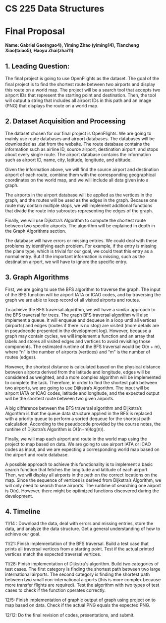﻿# **CS 225 Data Structures**

# **Final Proposal**

**Name: Gabriel Gao(ngao4), Yiming Zhao (yiming14), Tiancheng Xiao(txiao5), Haoyu Zhai(zhai11)**

## **1. Leading Question:**

The ﬁnal project is going to use OpenFlights as the dataset. The goal of the ﬁnal project is to ﬁnd the shortest route between two airports and display this route on a world map. The project will be a search tool that accepts two airport IDs that represent the starting point and destination. Then, the tool will output a string that includes all airport IDs in this path and an image (PNG) that displays the route on a world map.


## **2. Dataset Acquisition and Processing**

The dataset chosen for our final project is OpenFlights. We are going to mainly use route databases and airport databases. The databases will be downloaded as .dat from the website. The route database contains the information such as airline ID, source airport, destination airport, and stops about every single route. The airport database contains the information such as airport ID, name, city, latitude, longitude, and altitude. 

Given the information above, we will find the source airport and destination airport of each route, combine them with the corresponding geographical coordinates on the world map, and we will include all data given into a graph.

The airports in the airport database will be applied as the vertices in the graph, and the routes will be used as the edges in the graph. Because one route may contain multiple stops, we will implement additional functions that divide the route into subroutes representing the edges of the graph.

Finally, we will use Dijkstra’s Algorithm to compute the shortest route between two specific airports. The algorithm will be explained in depth in the Graph Algorithms section.

The database will have errors or missing entries. We could deal with these problems by identifying each problem. For example, if the entry is missing the plane type, which is trivial for our goal, we could treat this entry as a normal entry. But if the important information is missing, such as the destination airport, we will have to ignore the specific entry. 

## **3. Graph Algorithms**

First, we are going to use the BFS algorithm to traverse the graph. The input of the BFS function will be airport IATA or ICAO codes, and by traversing the graph we are able to keep record of all visited airports and routes.

To achieve the BFS traversal algorithm, we will have a similar approach to the BFS traversal for trees. The graph BFS traversal algorithm will also implement a queue. It will enqueue and dequeue in a loop until all vertices (airports) and edges (routes if there is no stop) are visited (more details are in pseudocode presented in the development log). However, because a graph may contain cycles, we will implement a function and an array that labels and stores all visited edges and vertices to avoid revisiting those components. The estimated runtime of the BFS traversal would be O(n + m), where “n” is the number of airports (vertices) and “m” is the number of routes (edges). 

However, the shortest distance is calculated based on the physical distance between airports derived from the latitude and longitude, edges will be considered as weighted, and a more complex algorithm will be implemented to complete the task. Therefore, in order to find the shortest path between two airports, we are going to use Dijkstra’s Algorithm. The input will be airport IATA or ICAO codes, latitude and longitude, and the expected output will be the shortest route between two given airports.

A big difference between the BFS traversal algorithm and Dijkstra’s Algorithm is that the queue data structure applied in the BFS is replaced with a priority queue to perform a sorted dequeue for the shortest path calculation. According to the pseudocode provided by the course notes, the runtime of Dijkstra’s Algorithm is O((n+m)log(n)).

Finally, we will map each airport and route in the world map using the project to map based on data. We are going to use airport IATA or ICAO codes as input, and we are expecting a corresponding world map based on the airport and route database.

A possible approach to achieve this functionality is to implement a basic search function that fetches the longitude and latitude of each airport. Then, we will display all airports in the path on the correct locations on the map. Since the sequence of vertices is derived from Dijkstra’s Algorithm, we will only need to search those airports. The runtime of searching one airport is O(n). However, there might be optimized functions discovered during the development.


## **4. Timeline**

11/14 : Download the data, deal with errors and missing entries, store the data, and analyze the data structure. Get a general understanding of how to achieve our goal.

11/21: Finish implementation of the BFS traversal. Build a test case that prints all traversal vertices from a starting point. Test if the actual printed vertices match the expected traversal vertices.

11/28: Finish implementation of Dijkstra's algorithm. Build two categories of test cases. The first category is finding the shortest path between two large international airports. The second category is finding the shortest path between two small non-international airports (this is more complex because more transfer flights are required). Test the algorithm with two types of test cases to check if the function operates correctly.

12/5: Finish implementation of graphic output of graph using project on to map based on data. Check if the actual PNG equals the expected PNG.

12/12: Do the ﬁnal revision of codes, presentations, and submit.

